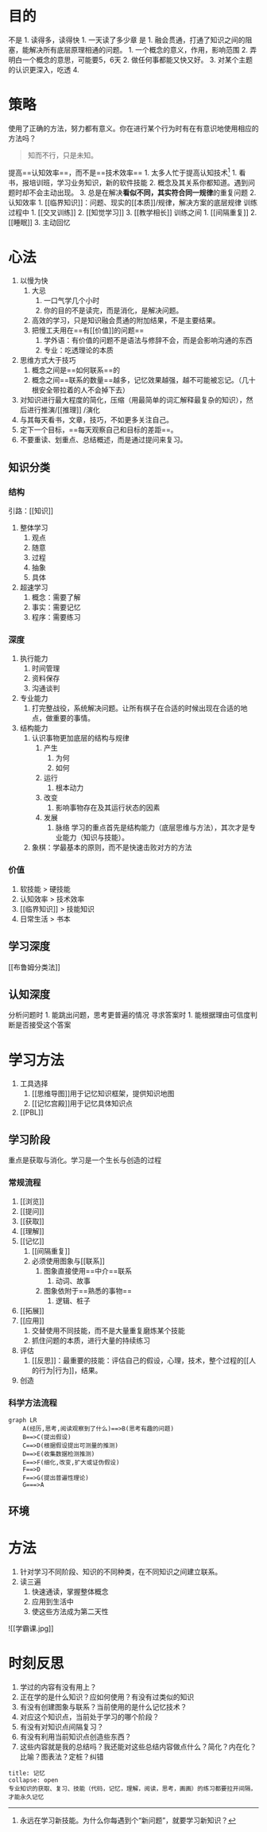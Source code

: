 # 目的
不是
	1. 读得多，读得快
		1. 一天读了多少章
是
	1. 融会贯通，打通了知识之间的阻塞，能解决所有底层原理相通的问题。
		1. 一个概念的意义，作用，影响范围
		2. 弄明白一个概念的意思，可能要5，6天
	2. 做任何事都能又快又好。
	3. 对某个主题的认识更深入，吃透
	4. 

# 策略
使用了正确的方法，努力都有意义。你在进行某个行为时有在有意识地使用相应的方法吗？
> 知而不行，只是未知。

提高==认知效率==，而不是==技术效率==
	1. 太多人忙于提高认知技术[^1]
		1. 看书，报培训班，学习业务知识，新的软件技能
		2. 概念及其关系你都知道。遇到问题时却不会主动出现。
		3. 总是在解决**看似不同，其实符合同一规律**的重复问题
	2. 认知效率
		1. [[临界知识]]：问题、现实的[[本质]]/规律，解决方案的底层规律
训练过程中
	1. [[交叉训练]]
	2. [[知觉学习]]
	3. [[教学相长]]
训练之间
	1. [[间隔重复]]
	2. [[睡眠]]
	3. 主动回忆
# 心法
1. 以慢为快
	1. 大忌
		1. 一口气学几个小时
		2. 你的目的不是读完，而是消化，是解决问题。
	2. 高效的学习，只是知识融会贯通的附加结果，不是主要结果。
	3. 把慢工夫用在==有[[价值]]的问题== 
		1. 学外语：有价值的问题不是语法与修辞不会，而是会影响沟通的东西
		2. 专业：吃透理论的本质
2. 思维方式大于技巧
	1. 概念之间是==如何联系==的
	2. 概念之间==联系的数量==越多，记忆效果越强，越不可能被忘记。（几十根安全带拉着的人不会掉下去）
3. 对知识进行最大程度的简化，压缩（用最简单的词汇解释最复杂的知识），然后进行推演/[[推理]] /演化
4. 与其每天看书，文章，技巧，不如更多关注自己。
5. 定下一个目标，==每天观察自己和目标的差距==。
6. 不要重读、划重点、总结概述，而是通过提问来复习。

## 知识分类
### 结构
引路：[[知识]] 
1. 整体学习
	1. 观点
	2. 随意
	3. 过程
	4. 抽象
	5. 具体
2. 超速学习
	1. 概念：需要了解
	2. 事实：需要记忆
	3. 程序：需要练习


### 深度
1. 执行能力
	1. 时间管理
	2. 资料保存
	3. 沟通谈判
2. 专业能力
	1. 打完整战役，系统解决问题。让所有棋子在合适的时候出现在合适的地点，做重要的事情。
3. 结构能力
	1. 认识事物更加底层的结构与规律
		1. 产生
			1. 为何
			2. 如何
		2. 运行
			1. 根本动力
		3. 改变
			1. 影响事物存在及其运行状态的因素
		4. 发展
			1. 脉络
学习的重点首先是结构能力（底层思维与方法），其次才是专业能力（知识与技能）。
	1. 象棋：学最基本的原则，而不是快速击败对方的方法
### 价值
1. 软技能 > 硬技能
2. 认知效率 > 技术效率
3. [[临界知识]] > 技能知识
4. 日常生活 > 书本
## 学习深度
[[布鲁姆分类法]]
## 认知深度
分析问题时
	1. 能跳出问题，思考更普遍的情况
寻求答案时
	1. 能根据理由可信度判断是否接受这个答案
# 学习方法
1. 工具选择
	1. [[思维导图]]用于记忆知识框架，提供知识地图
	2. [[记忆宫殿]]用于记忆具体知识点
2. [[PBL]] 
## 学习阶段
重点是获取与消化。学习是一个生长与创造的过程
### 常规流程
1. [[浏览]]
2. [[提问]]
3. [[获取]]
4. [[理解]]
5. [[记忆]]
	1. [[间隔重复]]
	2. 必须使用图象与[[联系]]
		1. 图象直接使用==中介==联系
			1. 动词、故事
		2. 图象依附于==熟悉的事物==
			1. 逻辑、桩子
6. [[拓展]]
7. [[应用]]
	1. 交替使用不同技能，而不是大量重复磨炼某个技能
	2. 抓住问题的本质，进行大量的持续练习
8. 评估
	1. [[反思]]：最重要的技能：评估自己的假设，心理，技术，整个过程的[[人的行为|行为]]，结果。
9. 创造
### 科学方法流程
```mermaid
graph LR
	A(经历,思考,阅读观察到了什么)==>B(思考有趣的问题)
	B==>C(提出假设)
	C==>D(根据假设提出可测量的推测)
	D==>E(收集数据检测推测)
	E==>F(细化,改变,扩大或证伪假设)
	F==>D
	F==>G(提出普遍性理论)
	G===>A
```
## 环境
# 方法
1. 针对学习不同阶段、知识的不同种类，在不同知识之间建立联系。
2. 读三遍
	1. 快速通读，掌握整体概念
	2. 应用到生活中
	3. 使这些方法成为第二天性

![[学霸课.jpg]]

# 时刻反思
1. 学过的内容有没有用上？
2. 正在学的是什么知识？应如何使用？有没有过类似的知识
3. 有没有创建图象与联系？当前使用的是什么记忆技术？
4. 对应这个知识点，当前处于学习的哪个阶段？
5. 有没有对知识点间隔复习？
6. 有没有利用当前知识点创造些东西？
7. 这些内容就是我的总结吗？我还能对这些总结内容做点什么？简化？内在化？比喻？图表法？定桩？纠错
```ad-note
title: 记忆
collapse: open
专业知识的获取、复习、技能（代码，记忆，理解，阅读，思考，画画）的练习都要拉开间隔，才能永久记忆

```

[^1]: 永远在学习新技能。为什么你每遇到个“新问题”，就要学习新知识？